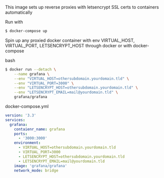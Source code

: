 This image sets up reverse proxies with letsencrypt SSL certs to containers automatically

Run with
```bash
$ docker-compose up
```

Spin up any proxied docker container with env VIRTUAL_HOST, VIRTUAL_PORT, LETSENCRYPT_HOST through docker or with docker-compose

bash
```bash
$ docker run --detach \
    --name grafana \
    --env "VIRTUAL_HOST=othersubdomain.yourdomain.tld" \
    --env "VIRTUAL_PORT=3000" \
    --env "LETSENCRYPT_HOST=othersubdomain.yourdomain.tld" \
    --env "LETSENCRYPT_EMAIL=mail@yourdomain.tld" \
    grafana/grafana
```

docker-compose.yml
```yml
version: '3.3'
services:
  grafana:
    contaienr_name: grafana
    ports:
      - '3000:3000'
    environment:
      - VIRTUAL_HOST=othersubdomain.yourdomain.tld
      - VIRTUAL_PORT=3000
      - LETSENCRYPT_HOST=othersubdomain.yourdomain.tld
      - LETSENCRYPT_EMAIL=mail@yourdomain.tld
    image: 'grafana/grafana'
    network_mode: bridge
```

